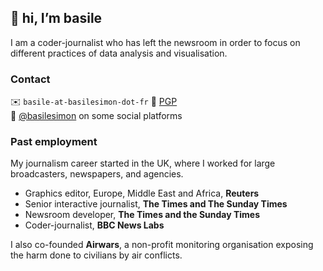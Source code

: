 ## 👋 hi, I’m basile

I am a coder-journalist who has left the newsroom in order to focus on different practices of data analysis and visualisation.

### Contact

✉️ `basile-at-basilesimon-dot-fr` 🔐 [PGP](https://keys.openpgp.org/search?q=basile%40basilesimon.fr)  
🔗 [@basilesimon](https://twitter.com/basilesimon) on some social platforms

### Past employment

My journalism career started in the UK, where I worked for large broadcasters, newspapers, and agencies.

- Graphics editor, Europe, Middle East and Africa, **Reuters**
- Senior interactive journalist, **The Times and The Sunday Times**
- Newsroom developer, **The Times and the Sunday Times**
- Coder-journalist, **BBC News Labs**

I also co-founded **Airwars**, a non-profit monitoring organisation exposing the harm done to civilians by air conflicts.
